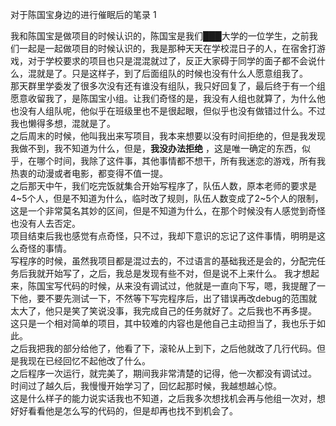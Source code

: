 对于陈国宝身边的进行催眠后的笔录 1

>>   
我和陈国宝是做项目的时候认识的，陈国宝是我们███大学的一位学生，之前我们一起是一起做项目的时候认识的，我是那种天天在学校混日子的人，在宿舍打游戏，对于学校要求的项目也只是混混就过了，反正大家碍于同学的面子都不会说什么，混就是了。只是这样子，到了后面组队的时候也没有什么人愿意组我了。  
那天群里学委发了很多次没有还有谁没有组队，我只好回复了，最后终于有一个组愿意收留我了，是陈国宝小组。让我们奇怪的是，我没有人组也就算了，为什么他也没有人组队呢，他似乎在班级里也不是很起眼，但似乎也没有做错过什么。不过我也懒得多想，混就是了。  
之后周末的时候，他叫我出来写项目，我本来想要以没有时间拒绝的，但是我发现我做不到，我不知道为什么，但是，**我没办法拒绝** ，这是唯一确定的东西，似乎，在哪个时间，我除了这件事，其他事情都不想干，所有我迷恋的游戏，所有我热衷的动漫或者电影，都变得不值一提。  
之后那天中午，我们吃完饭就集合开始写程序了，队伍人数，原本老师的要求是4~5个人，但是不知道为什么，临时改了规则，队伍人数变成了2~5个人的限制，这是一个非常莫名其妙的区间，但是不知道为什么，在那个时候没有人感觉到奇怪也没有人去否定。  
项目结束后我也感觉有点奇怪，只不过，我却下意识的忘记了这件事情，明明是这么奇怪的事情。  
写程序的时候，虽然我项目都是混过去的，不过语言的基础我还是会的，分配完任务后我就开始写了，之后，我总是发现有些不对，但是说不上来什么。
我才想起来，陈国宝写代码的时候，从来没有调试过，他就是一直向下写，嗯，我提醒了一下他，要不要先测试一下，不然等下写完程序后，出了错误再改debug的范围就太大了，他只是笑了笑说没事，我完成自己的任务就好了。之后我也不再多提。  
这只是一个相对简单的项目，其中较难的内容也是他自己主动担当了，我也乐于如此。  
之后我把我的部分给他了，他看了下，滚轮从上到下，之后他就改了几行代码。但是我现在已经回忆不起他改了什么。  
之后程序一次运行，就完美了，期间我非常清楚的记得，他一次都没有调试过。  
时间过了越久后，我慢慢开始学习了，回忆起那时候，我越想越心惊。  
这是什么样子的能力说实话我也不知道，之后我多次想找机会再与他组一次对，想好好看看他是怎么写的代码的，但是却再也找不到机会了。